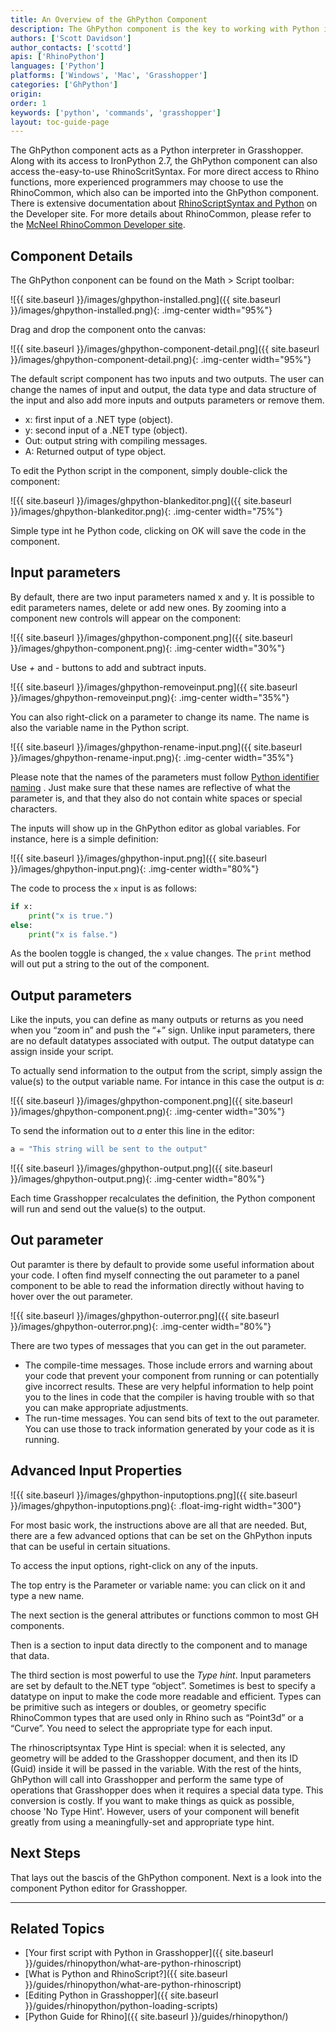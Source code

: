 ```yaml
---
title: An Overview of the GhPython Component
description: The GhPython component is the key to working with Python in Grasshopper.
authors: ['Scott Davidson']
author_contacts: ['scottd']
apis: ['RhinoPython']
languages: ['Python']
platforms: ['Windows', 'Mac', 'Grasshopper']
categories: ['GhPython']
origin:
order: 1
keywords: ['python', 'commands', 'grasshopper']
layout: toc-guide-page
---
```


The GhPython component acts as a Python interpreter in Grasshopper.  Along with its access to IronPython 2.7, the GhPython component can also access the-easy-to-use RhinoScritSyntax. For more direct access to Rhino functions, more experienced programmers may choose to use the RhinoCommon, which also can be imported into the GhPython component. There is extensive documentation about [RhinoScriptSyntax and Python](http://developer.rhino3d.com/guides/rhinopython/) on the Developer site. For more details about RhinoCommon, please refer to the [McNeel RhinoCommon Developer site](http://developer.rhino3d.com/guides/rhinocommon). 

## Component Details

The GhPython conponent can be found on the Math > Script toolbar:

![{{ site.baseurl }}/images/ghpython-installed.png]({{ site.baseurl }}/images/ghpython-installed.png){: .img-center width="95%"}

Drag and drop the component onto the canvas:

![{{ site.baseurl }}/images/ghpython-component-detail.png]({{ site.baseurl }}/images/ghpython-component-detail.png){: .img-center width="95%"}


The default script component has two inputs and two outputs. The user can change the names of input and output, the data type and data structure of the input and also add more inputs and outputs parameters or remove them.

- x: first input of a .NET type (object).
- y: second input of a .NET type (object).
- Out: output string with compiling messages.
- A: Returned output of type object.

To edit the Python script in the component, simply double-click the component:

![{{ site.baseurl }}/images/ghpython-blankeditor.png]({{ site.baseurl }}/images/ghpython-blankeditor.png){: .img-center width="75%"}

Simple type int he Python code, clicking on OK will save the code in the component.

## Input parameters

By default, there are two input parameters named x and y.  It is possible to edit parameters names, delete or add new ones. By zooming into a component new controls will appear on the component:

![{{ site.baseurl }}/images/ghpython-component.png]({{ site.baseurl }}/images/ghpython-component.png){: .img-center width="30%"}

Use *+* and *-* buttons to add and subtract inputs.

![{{ site.baseurl }}/images/ghpython-removeinput.png]({{ site.baseurl }}/images/ghpython-removeinput.png){: .img-center width="35%"}

You can also right-click on a parameter to change its name. The name is also the variable name in the Python script.

![{{ site.baseurl }}/images/ghpython-rename-input.png]({{ site.baseurl }}/images/ghpython-rename-input.png){: .img-center width="35%"}

Please note that the names of the parameters must follow [Python identifier naming](https://docs.python.org/2/reference/lexical_analysis.html#identifiers) . Just make sure that these names are reflective of what the parameter is, and that they also do not contain white spaces or special characters.

The inputs will show up in the GhPython editor as global variables.  For instance, here is a simple definition:

![{{ site.baseurl }}/images/ghpython-input.png]({{ site.baseurl }}/images/ghpython-input.png){: .img-center width="80%"}

The code to process the `x` input is as follows:

```python
if x:
    print("x is true.")
else:
    print("x is false.")
```

As the boolen toggle is changed, the `x` value changes.  The `print` method will out put a string to the out of the component.


## Output parameters

Like the inputs, you can define as many outputs or returns as you need when you “zoom in” and push the “+” sign.  Unlike input parameters, there are no default datatypes associated with output.  The output datatype can assign inside your script.

To actually send information to the output from the script, simply assign the value(s) to the output variable name.  For intance in this case the output is *a*:

![{{ site.baseurl }}/images/ghpython-component.png]({{ site.baseurl }}/images/ghpython-component.png){: .img-center width="30%"}

To send the information out to *a* enter this line in the editor:

```python
a = "This string will be sent to the output"
```

![{{ site.baseurl }}/images/ghpython-output.png]({{ site.baseurl }}/images/ghpython-output.png){: .img-center width="80%"}

Each time Grasshopper recalculates the definition, the Python component will run and send out the value(s) to the output.


## Out parameter

Out paramter is there by default to provide some useful information about your code. I often find myself connecting the out parameter to a panel component to be able to read the information directly without having to hover over the out parameter.

![{{ site.baseurl }}/images/ghpython-outerror.png]({{ site.baseurl }}/images/ghpython-outerror.png){: .img-center width="80%"}

There are two types of messages that you can get in the out parameter. 

- The compile-time messages. Those include errors and warning about your code that prevent your component from running or can potentially give incorrect results. These are very helpful information to help point you to the lines in code that the compiler is having trouble with so that you can make appropriate adjustments.
- The run-time messages.  You can send bits of text to the out parameter. You can use those to track information generated by your code as it is running.

## Advanced Input Properties

![{{ site.baseurl }}/images/ghpython-inputoptions.png]({{ site.baseurl }}/images/ghpython-inputoptions.png){: .float-img-right width="300"}

For most basic work, the instructions above are all that are needed.  But, there are a few advanced options that can be set on the GhPython inputs that can be useful in certain situations.

To access the input options, right-click on any of the inputs.  

The top entry is the Parameter or variable name: you can click on it and type a new name.  

The next section is the general attributes or functions common to most GH components.  

Then is a section to input data directly to the component and to manage that data.  

The third section is most powerful to use the *Type hint*. Input parameters are set by default to the.NET type “object”. Sometimes is best to specify a datatype on input to make the code more readable and efficient. Types can be primitive such as integers or doubles, or geometry specific RhinoCommon types that are used only in Rhino such as “Point3d” or a “Curve”. You need to select the appropriate type for each input.

The rhinoscriptsyntax Type Hint is special: when it is selected, any geometry will be added to the Grasshopper document, and then its ID (Guid) inside it will be passed in the variable. With the rest of the hints, GhPython will call into Grasshopper and perform the same type of operations that Grasshopper does when it requires a special data type. This conversion is costly. If you want to make things as quick as possible, choose 'No Type Hint'. However, users of your component will benefit greatly from using a meaningfully-set and appropriate type hint.


## Next Steps

That lays out the bascis of the GhPython component.  Next is a look into the component Python editor for Grasshopper.

---

## Related Topics

- [Your first script with Python in Grasshopper]({{ site.baseurl }}/guides/rhinopython/what-are-python-rhinoscript)
- [What is Python and RhinoScript?]({{ site.baseurl }}/guides/rhinopython/what-are-python-rhinoscript)
- [Editing Python in Grasshopper]({{ site.baseurl }}/guides/rhinopython/python-loading-scripts)
- [Python Guide for Rhino]({{ site.baseurl }}/guides/rhinopython/)
